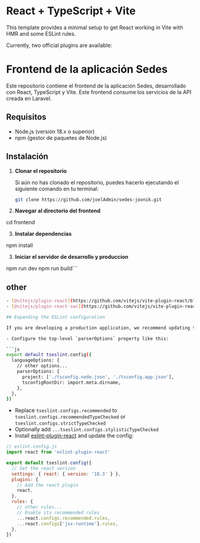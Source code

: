 # React + TypeScript + Vite

This template provides a minimal setup to get React working in Vite with HMR and some ESLint rules.

Currently, two official plugins are available:

# Frontend de la aplicación Sedes

Este repositorio contiene el frontend de la aplicación Sedes, desarrollado con React, TypeScript y Vite. Este frontend consume los servicios de la API creada en Laravel.

## Requisitos

- Node.js (versión 18.x o superior)
- npm (gestor de paquetes de Node.js)

## Instalación

1. **Clonar el repositorio**

   Si aún no has clonado el repositorio, puedes hacerlo ejecutando el siguiente comando en tu terminal:

   ```bash
   git clone https://github.com/joelAdmin/sedes-joonik.git

2. **Navegar al directorio del frontend**

  cd frontend

3. **Instalar dependencias**
  
  npm install

3. **Iniciar el servidor de desarrollo y produccion**

npm run dev
npm run build```

## other

```bash
- [@vitejs/plugin-react](https://github.com/vitejs/vite-plugin-react/blob/main/packages/plugin-react/README.md) uses [Babel](https://babeljs.io/) for Fast Refresh
- [@vitejs/plugin-react-swc](https://github.com/vitejs/vite-plugin-react-swc) uses [SWC](https://swc.rs/) for Fast Refresh

## Expanding the ESLint configuration

If you are developing a production application, we recommend updating the configuration to enable type aware lint rules:

- Configure the top-level `parserOptions` property like this:

```js
export default tseslint.config({
  languageOptions: {
    // other options...
    parserOptions: {
      project: ['./tsconfig.node.json', './tsconfig.app.json'],
      tsconfigRootDir: import.meta.dirname,
    },
  },
})
```

- Replace `tseslint.configs.recommended` to `tseslint.configs.recommendedTypeChecked` or `tseslint.configs.strictTypeChecked`
- Optionally add `...tseslint.configs.stylisticTypeChecked`
- Install [eslint-plugin-react](https://github.com/jsx-eslint/eslint-plugin-react) and update the config:

```js
// eslint.config.js
import react from 'eslint-plugin-react'

export default tseslint.config({
  // Set the react version
  settings: { react: { version: '18.3' } },
  plugins: {
    // Add the react plugin
    react,
  },
  rules: {
    // other rules...
    // Enable its recommended rules
    ...react.configs.recommended.rules,
    ...react.configs['jsx-runtime'].rules,
  },
})
```
